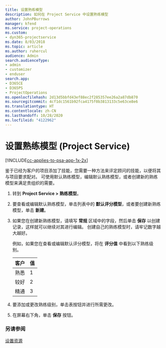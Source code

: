 ```yaml
---
title: 设置熟练模型
description: 如何在 Project Service 中设置熟练模型
author: JohnPBurrows
manager: kfend
ms.service: project-operations
ms.custom:
- dyn365-projectservice
ms.date: 8/03/2018
ms.topic: article
ms.author: ruhercul
audience: Admin
search.audienceType:
- admin
- customizer
- enduser
search.app:
- D365CE
- D365PS
- ProjectOperations
ms.openlocfilehash: 2d13d5bbfd43ef88ec2f285357ee26a2a87db870
ms.sourcegitcommit: 4cf1dc1561b92fca4175f0b3813133c5e63ce8e6
ms.translationtype: HT
ms.contentlocale: zh-CN
ms.lasthandoff: 10/28/2020
ms.locfileid: "4122962"
---
```

# <a name="set-up-proficiency-models-project-service"></a>设置熟练模型 (Project Service)

[!INCLUDE[cc-applies-to-psa-app-1x-2x](../includes/cc-applies-to-psa-app-1x-2x.md)]

鉴于已经为客户的项目添加了技能，您需要一种方法来评定顾问的技能，以便将其与项目要求配对。 可使用默认熟练模型，编辑默认熟练模型，或者创建新的熟练模型来满足贵组织的需要。  
  
1.  转到 **Project Service > 熟练模型**。  
  
2.  要查看或编辑默认熟练模型，单击列表中的 **默认评分模型**，或者要创建新熟练模型，单击 **新建**。  
  
3.  如果您在创建新熟练模型，请填写 **常规** 区域中的字段，然后单击 **保存** 以创建记录，这样就可以继续对其进行编辑。 创建自己的熟练模型时，请牢记数字越大越好。  
  
     例如，如果您在查看或编辑默认评分模型，将在 **评分值** 中看到以下熟练级别。  
  
    |客户|值|  
    |----------|-----------|  
    |熟悉|1|  
    |较好|2|  
    |精通|3|  
  
4.  要添加或更改熟练级别，单击表按钮并进行所需更改。  
  
5.  在屏幕右下角，单击 **保存** 按钮。  
  
### <a name="see-also"></a>另请参阅  
 [设置资源](../psa/set-up-resources.md)
